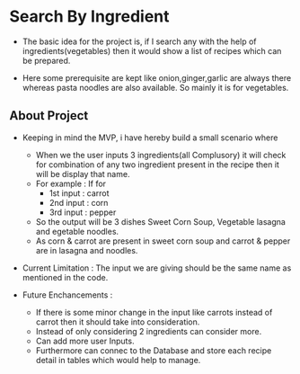 # Search By Ingredient

- The basic idea for the project is, if I search any with the help of ingredients(vegetables) then it would show a list of recipes which can be prepared.

- Here some prerequisite are kept like onion,ginger,garlic are always there whereas pasta noodles are also available. So mainly it is for vegetables.

## About Project

- Keeping in mind the MVP, i have hereby build a small scenario where
    - When we the user inputs 3 ingredients(all Complusory) it will check for combination of any two ingredient present in the recipe then it will be display that name.
    - For example : If for
        - 1st input : carrot
        - 2nd input : corn 
        - 3rd input : pepper
    - So the output will be 3 dishes Sweet Corn Soup, Vegetable lasagna and egetable noodles.
    - As corn & carrot are present in sweet corn soup and carrot & pepper are in lasagna and noodles.

- Current Limitation : The input we are giving should be the same name as mentioned in the code.

- Future Enchancements : 
    - If there is some minor change in the input like carrots instead of carrot then it should take into consideration.
    - Instead of only considering 2 ingredients can consider more.
    - Can add more user Inputs.
    - Furthermore can connec to the Database and store each recipe detail in tables which would help to manage.


    